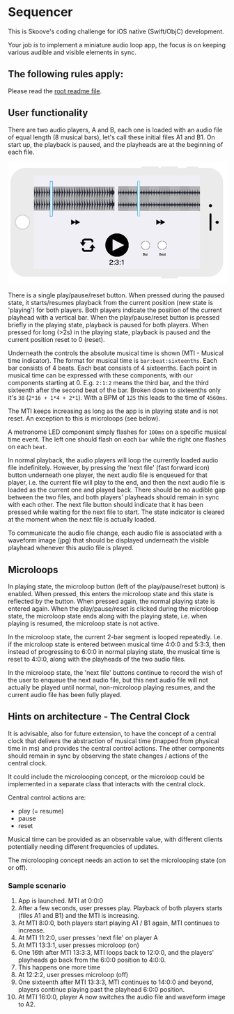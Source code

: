# Sequencer

This is Skoove's coding challenge for iOS native (Swift/ObjC) development.

Your job is to implement a miniature audio loop app, the focus is on keeping various audible and visible elements in sync.

## The following rules apply:

Please read the [root readme file](https://github.com/Learnfield-GmbH/CodingChallenge/blob/master/README.md).

## User functionality

There are two audio players, A and B, each one is loaded with an audio file of equal length (8 musical bars), let's call these initial files A1 and B1. On start up, the playback is paused, and the playheads are at the beginning of each file.

![Sequencer mockup][Sequencer mockup]

[Sequencer mockup]: mockup.jpg

There is a single play/pause/reset button. When pressed during the paused state, it starts/resumes playback from the current position (new state is 'playing') for both players. Both players indicate the position of the current playhead with a vertical bar. When the play/pause/reset button is pressed briefly in the playing state, playback is paused for both players. When pressed for long (>2s) in the playing state, playback is paused and the current position reset to 0 (reset).

Underneath the controls the absolute musical time is shown (MTI - Musical time indicator). The format for musical time is `bar:beat:sixteenths`. Each bar consists of 4 beats. Each beat consists of 4 sixteenths. Each point in musical time can be expressed with these components, with our components starting at 0. E.g. `2:1:2` means the third bar, and the third sixteenth after the second beat of the bar. Broken down to sixteenths only it's `38` (`2*16 + 1*4 + 2*1`). With a BPM of `125` this leads to the time of `4560ms`.

The MTI keeps increasing as long as the app is in playing state and is not reset. An exception to this is microloops (see below).

A metronome LED component simply flashes for `100ms` on a specific musical time event. The left one should flash on each `bar` while the right one flashes on each `beat`.

In normal playback, the audio players will loop the currently loaded audio file indefinitely. However, by pressing the 'next file' (fast forward icon) button underneath one player, the next audio file is enqueued for that player, i.e. the current file will play to the end, and then the next audio file is loaded as the current one and played back. There should be no audible gap between the two files, and both players' playheads should remain in sync with each other. The next file button should indicate that it has been pressed while waiting for the next file to start. The state indicator is cleared at the moment when the next file is actually loaded.

To communicate the audio file change, each audio file is associated with a waveform image (jpg) that should be displayed underneath the visible playhead whenever this audio file is played.

## Microloops

In playing state, the microloop button (left of the play/pause/reset button) is enabled. When pressed, this enters the microloop state and this state is reflected by the button. When pressed again, the normal playing state is entered again. When the play/pause/reset is clicked during the microloop state, the microloop state ends along with the playing state, i.e. when playing is resumed, the microloop state is not active.

In the microloop state, the current 2-bar segment is looped repeatedly. I.e. if the microloop state is entered between musical time 4:0:0 and 5:3:3, then instead of progressing to 6:0:0 in normal playing state, the musical time is reset to 4:0:0, along with the playheads of the two audio files.

In the microloop state, the 'next file' buttons continue to record the wish of the user to enqueue the next audio file, but this next audio file will not actually be played until normal, non-microloop playing resumes, and the current audio file has been fully played.

## Hints on architecture - The Central Clock
It is advisable, also for future extension, to have the concept of a central clock that delivers the abstraction of musical time (mapped from physical time in ms) and provides the central control actions. The other components should remain in sync by observing the state changes / actions of the central clock.

It could include the microlooping concept, or the microloop could be implemented in a separate class that interacts with the central clock.

Central control actions are:
- play (= resume)
- pause
- reset

Musical time can be provided as an observable value, with different clients potentially needing different frequencies of updates.

The microlooping concept needs an action to set the microlooping state (on or off).

### Sample scenario

1. App is launched. MTI at 0:0:0
1. After a few seconds, user presses play. Playback of both players starts (files A1 and B1) and the MTI is increasing.
1. At MTI 8:0:0, both players start playing A1 / B1 again, MTI continues to increase.
1. At MTI 11:2:0, user presses 'next file' on player A
1. At MTI 13:3:1, user presses microloop (on)
1. One 16th after MTI 13:3:3, MTI loops back to 12:0:0, and the players' playheads go back from the 6:0:0 position to 4:0:0.
1. This happens one more time
1. At 12:2:2, user presses microloop (off)
1. One sixteenth after MTI 13:3:3, MTI continues to 14:0:0 and beyond, players continue playing past the playhead 6:0:0 position.
1. At MTI 16:0:0, player A now switches the audio file and waveform image to A2.
